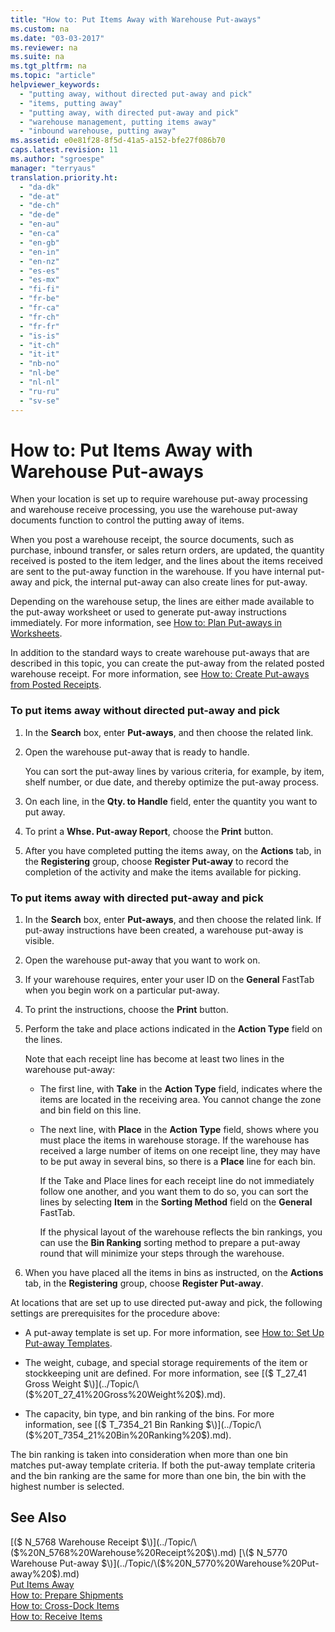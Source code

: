 ```yaml
---
title: "How to: Put Items Away with Warehouse Put-aways"
ms.custom: na
ms.date: "03-03-2017"
ms.reviewer: na
ms.suite: na
ms.tgt_pltfrm: na
ms.topic: "article"
helpviewer_keywords: 
  - "putting away, without directed put-away and pick"
  - "items, putting away"
  - "putting away, with directed put-away and pick"
  - "warehouse management, putting items away"
  - "inbound warehouse, putting away"
ms.assetid: e0e81f28-8f5d-41a5-a152-bfe27f086b70
caps.latest.revision: 11
ms.author: "sgroespe"
manager: "terryaus"
translation.priority.ht: 
  - "da-dk"
  - "de-at"
  - "de-ch"
  - "de-de"
  - "en-au"
  - "en-ca"
  - "en-gb"
  - "en-in"
  - "en-nz"
  - "es-es"
  - "es-mx"
  - "fi-fi"
  - "fr-be"
  - "fr-ca"
  - "fr-ch"
  - "fr-fr"
  - "is-is"
  - "it-ch"
  - "it-it"
  - "nb-no"
  - "nl-be"
  - "nl-nl"
  - "ru-ru"
  - "sv-se"
---
```

# How to: Put Items Away with Warehouse Put-aways
When your location is set up to require warehouse put\-away processing and warehouse receive processing, you use the warehouse put\-away documents function to control the putting away of items.  
  
 When you post a warehouse receipt, the source documents, such as purchase, inbound transfer, or sales return orders, are updated, the quantity received is posted to the item ledger, and the lines about the items received are sent to the put\-away function in the warehouse. If you have internal put\-away and pick, the internal put\-away can also create lines for put\-away.  
  
 Depending on the warehouse setup, the lines are either made available to the put\-away worksheet or used to generate put\-away instructions immediately. For more information, see [How to: Plan Put\-aways in Worksheets](../WarehouseActivities/how-to-plan-put-aways-in-worksheets.md).  
  
 In addition to the standard ways to create warehouse put\-aways that are described in this topic, you can create the put\-away from the related posted warehouse receipt. For more information, see [How to: Create Put\-aways from Posted Receipts](../WarehouseActivities/how-to-create-put-aways-from-posted-receipts.md).  
  
### To put items away without directed put\-away and pick  
  
1.  In the **Search** box, enter **Put\-aways**, and then choose the related link.  
  
2.  Open the warehouse put\-away that is ready to handle.  
  
     You can sort the put\-away lines by various criteria, for example, by item, shelf number, or due date, and thereby optimize the put\-away process.  
  
3.  On each line, in the **Qty. to Handle** field, enter the quantity you want to put away.  
  
4.  To print a **Whse. Put\-away Report**, choose the **Print** button.  
  
5.  After you have completed putting the items away, on the **Actions** tab, in the **Registering** group, choose **Register Put\-away** to record the completion of the activity and make the items available for picking.  
  
### To put items away with directed put\-away and pick  
  
1.  In the **Search** box, enter **Put\-aways**, and then choose the related link. If put\-away instructions have been created, a warehouse put\-away is visible.  
  
2.  Open the warehouse put\-away that you want to work on.  
  
3.  If your warehouse requires, enter your user ID on the **General** FastTab when you begin work on a particular put\-away.  
  
4.  To print the instructions, choose the **Print** button.  
  
5.  Perform the take and place actions indicated in the **Action Type** field on the lines.  
  
     Note that each receipt line has become at least two lines in the warehouse put\-away:  
  
    -   The first line, with **Take** in the **Action Type** field, indicates where the items are located in the receiving area. You cannot change the zone and bin field on this line.  
  
    -   The next line, with **Place** in the **Action Type** field, shows where you must place the items in warehouse storage. If the warehouse has received a large number of items on one receipt line, they may have to be put away in several bins, so there is a **Place** line for each bin.  
  
         If the Take and Place lines for each receipt line do not immediately follow one another, and you want them to do so, you can sort the lines by selecting **Item** in the **Sorting Method** field on the **General** FastTab.  
  
         If the physical layout of the warehouse reflects the bin rankings, you can use the **Bin Ranking** sorting method to prepare a put\-away round that will minimize your steps through the warehouse.  
  
6.  When you have placed all the items in bins as instructed, on the **Actions** tab, in the **Registering** group, choose **Register Put\-away**.  
  
 At locations that are set up to use directed put\-away and pick, the following settings are prerequisites for the procedure above:  
  
-   A put\-away template is set up. For more information, see [How to: Set Up Put\-away Templates](../WarehouseActivities/how-to-set-up-put-away-templates.md).  
  
-   The weight, cubage, and special storage requirements of the item or stockkeeping unit are defined. For more information, see [\($ T\_27\_41 Gross Weight $\)](../Topic/\($%20T_27_41%20Gross%20Weight%20$\).md).  
  
-   The capacity, bin type, and bin ranking of the bins. For more information, see [\($ T\_7354\_21 Bin Ranking $\)](../Topic/\($%20T_7354_21%20Bin%20Ranking%20$\).md).  
  
 The bin ranking is taken into consideration when more than one bin matches put\-away template criteria. If both the put\-away template criteria and the bin ranking are the same for more than one bin, the bin with the highest number is selected.  
  
## See Also  
 [\($ N\_5768 Warehouse Receipt $\)](../Topic/\($%20N_5768%20Warehouse%20Receipt%20$\).md)   
 [\($ N\_5770 Warehouse Put\-away $\)](../Topic/\($%20N_5770%20Warehouse%20Put-away%20$\).md)   
 [Put Items Away](../WarehouseActivities/put-items-away.md)   
 [How to: Prepare Shipments](../Topic/How%20to:%20Prepare%20Shipments.md)   
 [How to: Cross\-Dock Items](../Receiving/how-to-cross-dock-items.md)   
 [How to: Receive Items](../Receiving/how-to-receive-items.md)